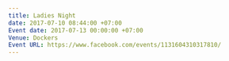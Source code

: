 ```yaml
---
title: Ladies Night
date: 2017-07-10 08:44:00 +07:00
Event date: 2017-07-13 00:00:00 +07:00
Venue: Dockers
Event URL: https://www.facebook.com/events/1131604310317810/
---
```


